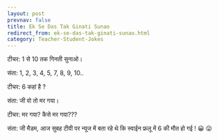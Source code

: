 ```yaml
---
layout: post
prevnav: false
title: Ek Se Das Tak Ginati Sunao
redirect_from: ek-se-das-tak-ginati-sunao.html
category: Teacher-Student-Jokes
---
```

टीचर: 1 से 10 तक गिनती सुनाओ।<br/>

संता: 1, 2, 3, 4, 5, 7, 8, 9, 10..<br/>

टीचर: 6 कहां है ?<br/>

संता: जी वो तो मर गया।<br/>

टीचर: मर गया? कैसे मर गया???<br/>

संता: जी मैडम, आज सुबह टीवी पर न्यूज में बता रहे थे कि स्वाईन फ्रलू में 6 की मौत हो गई ! 😀 😛
